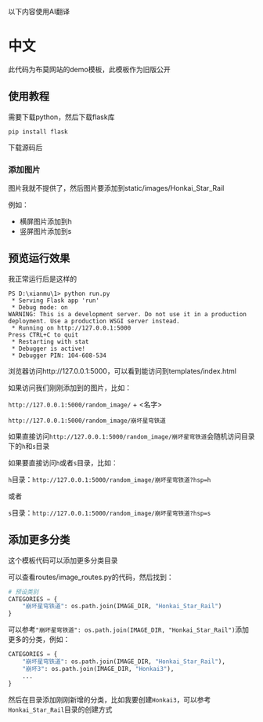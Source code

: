 以下内容使用AI翻译

# 中文
此代码为布莫网站的demo模板，此模板作为旧版公开

## 使用教程

需要下载python，然后下载flask库

```
pip install flask
```

下载源码后

### 添加图片

图片我就不提供了，然后图片要添加到static/images/Honkai_Star_Rail

例如：
 - 横屏图片添加到h
 - 竖屏图片添加到s

## 预览运行效果

我正常运行后是这样的

```
PS D:\xianmu\1> python run.py
 * Serving Flask app 'run'
 * Debug mode: on
WARNING: This is a development server. Do not use it in a production deployment. Use a production WSGI server instead.
 * Running on http://127.0.0.1:5000
Press CTRL+C to quit
 * Restarting with stat
 * Debugger is active!
 * Debugger PIN: 104-608-534
```

浏览器访问http://127.0.0.1:5000，可以看到能访问到templates/index.html

如果访问我们刚刚添加到的图片，比如：

`http://127.0.0.1:5000/random_image/` + <名字>

`http://127.0.0.1:5000/random_image/崩坏星穹铁道`

如果直接访问`http://127.0.0.1:5000/random_image/崩坏星穹铁道`会随机访问目录下的`h`和`s`目录

如果要直接访问`h`或者`s`目录，比如：

`h`目录：`http://127.0.0.1:5000/random_image/崩坏星穹铁道?hsp=h`

或者

`s`目录：`http://127.0.0.1:5000/random_image/崩坏星穹铁道?hsp=s`

## 添加更多分类

这个模板代码可以添加更多分类目录

可以查看routes/image_routes.py的代码，然后找到：
```python
# 预设类别
CATEGORIES = {
    "崩坏星穹铁道": os.path.join(IMAGE_DIR, "Honkai_Star_Rail")
}
```

可以参考`"崩坏星穹铁道": os.path.join(IMAGE_DIR, "Honkai_Star_Rail")`添加更多的分类，例如：

```python
CATEGORIES = {
    "崩坏星穹铁道": os.path.join(IMAGE_DIR, "Honkai_Star_Rail"),
    "崩坏3": os.path.join(IMAGE_DIR, "Honkai3"),
    ...
}
```

然后在目录添加刚刚新增的分类，比如我要创建`Honkai3`，可以参考`Honkai_Star_Rail`目录的创建方式
